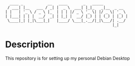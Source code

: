 ```
  ____ _           __   ____       _   _____
 / ___| |__   ___ / _| |  _ \  ___| |_|_   _|__  _ __
| |   | '_ \ / _ \ |_  | | | |/ _ \ '_ \| |/ _ \| '_ \
| |___| | | |  __/  _| | |_| |  __/ |_) | | (_) | |_) |
 \____|_| |_|\___|_|   |____/ \___|_.__/|_|\___/| .__/
                                                |_|
```


# Description

This repository is for setting up my personal Debian Desktop


